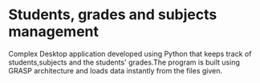 # Students, grades and subjects management
Complex Desktop application developed using Python that keeps track of students,subjects and the students' grades.The program is built using GRASP architecture and loads data instantly from the files given.
